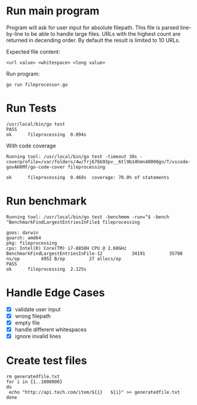 # Run main program

Program will ask for user input for absolute filepath. This file is parsed line-by-line to be able to handle large files.
URLs with the highest count are returned in decending order. By default the result is limited to 10 URLs.

Expected file content:

```
<url value> <whitespace> <long value>
```

Run program:

```
go run fileprocessor.go
```

# Run Tests 

```
/usr/local/bin/go test
PASS
ok  	fileprocessing	0.094s
```

With code coverage

```
Running tool: /usr/local/bin/go test -timeout 30s -coverprofile=/var/folders/4w/frj676b93pv__6tl9b14hmn40000gn/T/vscode-govAHXMf/go-code-cover fileprocessing

ok  	fileprocessing	0.468s	coverage: 70.0% of statements
```

# Run benchmark

```
Running tool: /usr/local/bin/go test -benchmem -run=^$ -bench ^BenchmarkFindLargestEntriesInFile$ fileprocessing

goos: darwin
goarch: amd64
pkg: fileprocessing
cpu: Intel(R) Core(TM) i7-8850H CPU @ 2.60GHz
BenchmarkFindLargestEntriesInFile-12    	   34191	     35788 ns/op	    4952 B/op	      27 allocs/op
PASS
ok  	fileprocessing	2.125s
```

# Handle Edge Cases

- [x] validate user input
- [x] wrong filepath
- [x] empty file
- [x] handle different whitespaces
- [x] ignore invalid lines

# Create test files

```
rm generatedfile.txt
for i in {1..1000000}
do
 echo "http://api.tech.com/item/${i}   ${i}" >> generatedfile.txt
done
```
